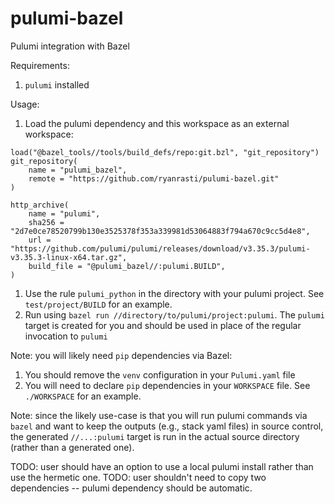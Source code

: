 # pulumi-bazel
Pulumi integration with Bazel

Requirements:
1. `pulumi` installed

Usage:
1. Load the pulumi dependency and this workspace as an external workspace:
```
load("@bazel_tools//tools/build_defs/repo:git.bzl", "git_repository")
git_repository(
    name = "pulumi_bazel",
    remote = "https://github.com/ryanrasti/pulumi-bazel.git"
)

http_archive(
    name = "pulumi",
    sha256 = "2d7e0ce78520799b130e3525378f353a339981d53064883f794a670c9cc5d4e8",
    url = "https://github.com/pulumi/pulumi/releases/download/v3.35.3/pulumi-v3.35.3-linux-x64.tar.gz",
    build_file = "@pulumi_bazel//:pulumi.BUILD",
)
```
1. Use the rule `pulumi_python` in the directory with your pulumi project. See `test/project/BUILD` for an example.
1. Run using `bazel run //directory/to/pulumi/project:pulumi`. The `pulumi` target is created for you and should be used in place of the regular invocation to `pulumi`

Note: you will likely need `pip` dependencies via Bazel:
1. You should remove the `venv` configuration in your `Pulumi.yaml` file
1. You will need to declare `pip` dependencies in your `WORKSPACE` file. See `./WORKSPACE` for an example.

Note: since the likely use-case is that you will run pulumi commands via `bazel` and
want to keep the outputs (e.g., stack yaml files) in source control, the generated
`//...:pulumi` target is run in the actual source directory (rather than a generated one).

TODO: user should have an option to use a local pulumi install rather than use the hermetic one.
TODO: user shouldn't need to copy two dependencies -- pulumi dependency should be automatic.
